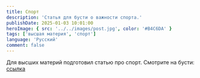 ```yaml
---
title: Спорт
description: 'Статья для бусти о важности спорта.'
publishDate: 2025-01-03 10:01:00
heroImage: { src: '../../images/post.jpg', color: '#B4C6DA' }
tags: ['высшая материя', 'спорт']
language: 'Русский'
comment: false
---
```


Для высших материй подготовил статью про спорт. Смотрите на бусти: [ссылка](https://boosty.to/mrhook/edit-post/25a8f299-1740-481e-9e60-17d536997425)

